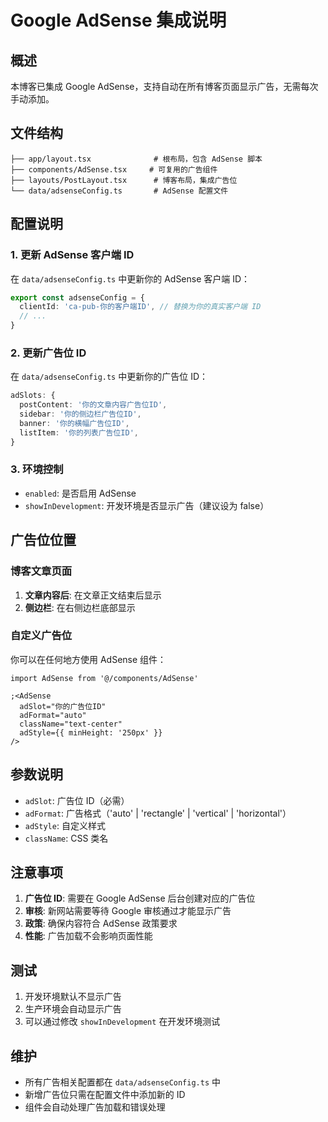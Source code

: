 # Google AdSense 集成说明

## 概述

本博客已集成 Google AdSense，支持自动在所有博客页面显示广告，无需每次手动添加。

## 文件结构

```
├── app/layout.tsx              # 根布局，包含 AdSense 脚本
├── components/AdSense.tsx     # 可复用的广告组件
├── layouts/PostLayout.tsx      # 博客布局，集成广告位
└── data/adsenseConfig.ts       # AdSense 配置文件
```

## 配置说明

### 1. 更新 AdSense 客户端 ID

在 `data/adsenseConfig.ts` 中更新你的 AdSense 客户端 ID：

```typescript
export const adsenseConfig = {
  clientId: 'ca-pub-你的客户端ID', // 替换为你的真实客户端 ID
  // ...
}
```

### 2. 更新广告位 ID

在 `data/adsenseConfig.ts` 中更新你的广告位 ID：

```typescript
adSlots: {
  postContent: '你的文章内容广告位ID',
  sidebar: '你的侧边栏广告位ID',
  banner: '你的横幅广告位ID',
  listItem: '你的列表广告位ID',
}
```

### 3. 环境控制

- `enabled`: 是否启用 AdSense
- `showInDevelopment`: 开发环境是否显示广告（建议设为 false）

## 广告位位置

### 博客文章页面

1. **文章内容后**: 在文章正文结束后显示
2. **侧边栏**: 在右侧边栏底部显示

### 自定义广告位

你可以在任何地方使用 AdSense 组件：

```tsx
import AdSense from '@/components/AdSense'

;<AdSense
  adSlot="你的广告位ID"
  adFormat="auto"
  className="text-center"
  adStyle={{ minHeight: '250px' }}
/>
```

## 参数说明

- `adSlot`: 广告位 ID（必需）
- `adFormat`: 广告格式（'auto' | 'rectangle' | 'vertical' | 'horizontal'）
- `adStyle`: 自定义样式
- `className`: CSS 类名

## 注意事项

1. **广告位 ID**: 需要在 Google AdSense 后台创建对应的广告位
2. **审核**: 新网站需要等待 Google 审核通过才能显示广告
3. **政策**: 确保内容符合 AdSense 政策要求
4. **性能**: 广告加载不会影响页面性能

## 测试

1. 开发环境默认不显示广告
2. 生产环境会自动显示广告
3. 可以通过修改 `showInDevelopment` 在开发环境测试

## 维护

- 所有广告相关配置都在 `data/adsenseConfig.ts` 中
- 新增广告位只需在配置文件中添加新的 ID
- 组件会自动处理广告加载和错误处理
